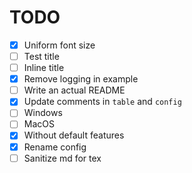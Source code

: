 # TODO

- [x] Uniform font size
- [ ] Test title
- [ ] Inline title
- [x] Remove logging in example
- [ ] Write an actual README
- [x] Update comments in `table` and `config`
- [ ] Windows
- [ ] MacOS
- [x] Without default features
- [x] Rename config
- [ ] Sanitize md for tex
